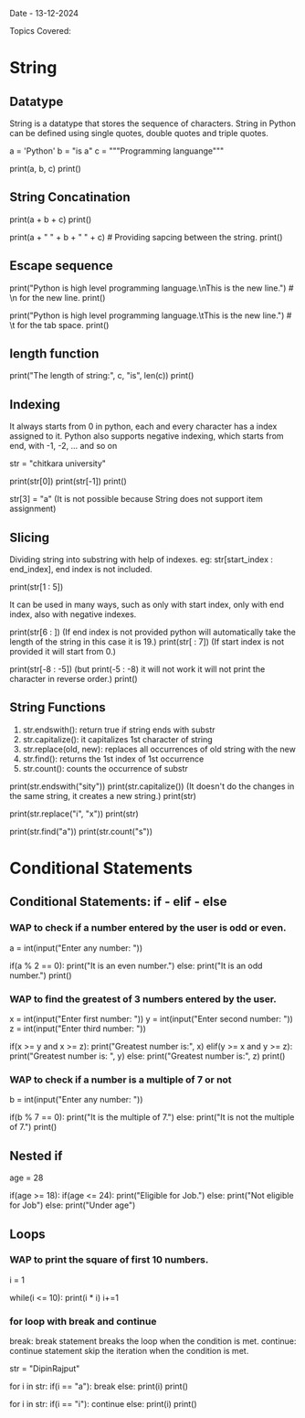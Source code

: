 Date - 13-12-2024

Topics Covered:

# String

## Datatype

String is a datatype that stores the sequence of characters.
String in Python can be defined using single quotes, double quotes and triple quotes.

a = 'Python'
b = "is a"
c = """Programming languange"""

print(a, b, c)
print()

## String Concatination

print(a + b + c)
print()

print(a + " " + b + " " + c) # Providing sapcing between the string.
print()

## Escape sequence

print("Python is high level programming language.\nThis is the new line.") # \n for the new line.
print()

print("Python is high level programming language.\tThis is the new line.") # \t for the tab space.
print()

## length function

print("The length of string:", c, "is", len(c))
print()

## Indexing

It always starts from 0 in python, each and every character has a index assigned to it.
Python also supports negative indexing, which starts from end, with -1, -2, ... and so on

str = "chitkara university"

print(str[0])
print(str[-1])
print()

str[3] = "a" (It is not possible because String does not support item assignment)

## Slicing
 
Dividing string into substring with help of indexes.
eg: str[start_index : end_index], end index is not included.

print(str[1 : 5])

It can be used in many ways, such as only with start index, only with end index, also with negative indexes.

print(str[6 : ]) (If end index is not provided python will automatically take the length of the string in this case it is 19.)
print(str[ : 7]) (If start index is not provided it will start from 0.)

print(str[-8 : -5]) (but print(-5 : -8) it will not work it will not print the character in reverse order.)
print()

## String Functions

1. str.endswith(): return true if string ends with substr
2. str.capitalize(): it capitalizes 1st character of string
3. str.replace(old, new): replaces all occurrences of old string with the new
4. str.find(): returns the 1st index of 1st occurrence
5. str.count(): counts the occurrence of substr

print(str.endswith("sity"))
print(str.capitalize()) (It doesn't do the changes in the same string, it creates a new string.)
print(str)

print(str.replace("i", "x"))
print(str)

print(str.find("a"))
print(str.count("s"))



# Conditional Statements

## Conditional Statements: if - elif - else

### WAP to check if a number entered by the user is odd or even.

a = int(input("Enter any number: "))

if(a % 2 == 0):
    print("It is an even number.")
else:
    print("It is an odd number.")
print()


### WAP to find the greatest of 3 numbers entered by the user.

x = int(input("Enter first number: "))
y = int(input("Enter second number: "))
z = int(input("Enter third number: "))

if(x >= y and x >= z):
    print("Greatest number is:", x)
elif(y >= x and y >= z):
    print("Greatest number is: ", y)
else:
    print("Greatest number is:", z)
print()


### WAP to check if a number is a multiple of 7 or not

b = int(input("Enter any number: "))

if(b % 7 == 0): 
    print("It is the multiple of 7.")
else:
    print("It is not the multiple of 7.")
print()


## Nested if

age = 28

if(age >= 18):
    if(age <= 24):
        print("Eligible for Job.")
    else:
        print("Not eligible for Job")
else:
    print("Under age")


## Loops

### WAP to print the square of first 10 numbers.

i = 1

while(i <= 10):
    print(i * i)
    i+=1

### for loop with break and continue

break: break statement breaks the loop when the condition is met.
continue: continue statement skip the iteration when the condition is met.

str = "DipinRajput"

for i in str:
    if(i == "a"):
        break
    else:
        print(i)
print()

for i in str:
    if(i == "i"):
        continue
    else:
        print(i)
print()
